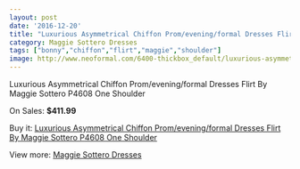 ```yaml
---
layout: post
date: '2016-12-20'
title: "Luxurious Asymmetrical Chiffon Prom/evening/formal Dresses Flirt By Maggie Sottero P4608 One Shoulder"
category: Maggie Sottero Dresses
tags: ["bonny","chiffon","flirt","maggie","shoulder"]
image: http://www.neoformal.com/6400-thickbox_default/luxurious-asymmetrical-chiffon-prom-evening-formal-dresses-flirt-by-maggie-sottero-p4608-one-shoulder.jpg
---
```

Luxurious Asymmetrical Chiffon Prom/evening/formal Dresses Flirt By Maggie Sottero P4608 One Shoulder

On Sales: **$411.99**
<a href="https://www.neoformal.com/en/maggie-sottero-dresses/2330-luxurious-asymmetrical-chiffon-prom-evening-formal-dresses-flirt-by-maggie-sottero-p4608-one-shoulder.html"><amp-img layout="responsive" width="600" height="600" src="//www.neoformal.com/6400-thickbox_default/luxurious-asymmetrical-chiffon-prom-evening-formal-dresses-flirt-by-maggie-sottero-p4608-one-shoulder.jpg" alt="Luxurious Asymmetrical Chiffon Prom/evening/formal Dresses Flirt By Maggie Sottero P4608 One Shoulder 0" /></a>
<a href="https://www.neoformal.com/en/maggie-sottero-dresses/2330-luxurious-asymmetrical-chiffon-prom-evening-formal-dresses-flirt-by-maggie-sottero-p4608-one-shoulder.html"><amp-img layout="responsive" width="600" height="600" src="//www.neoformal.com/6401-thickbox_default/luxurious-asymmetrical-chiffon-prom-evening-formal-dresses-flirt-by-maggie-sottero-p4608-one-shoulder.jpg" alt="Luxurious Asymmetrical Chiffon Prom/evening/formal Dresses Flirt By Maggie Sottero P4608 One Shoulder 1" /></a>
<a href="https://www.neoformal.com/en/maggie-sottero-dresses/2330-luxurious-asymmetrical-chiffon-prom-evening-formal-dresses-flirt-by-maggie-sottero-p4608-one-shoulder.html"><amp-img layout="responsive" width="600" height="600" src="//www.neoformal.com/6402-thickbox_default/luxurious-asymmetrical-chiffon-prom-evening-formal-dresses-flirt-by-maggie-sottero-p4608-one-shoulder.jpg" alt="Luxurious Asymmetrical Chiffon Prom/evening/formal Dresses Flirt By Maggie Sottero P4608 One Shoulder 2" /></a>
<a href="https://www.neoformal.com/en/maggie-sottero-dresses/2330-luxurious-asymmetrical-chiffon-prom-evening-formal-dresses-flirt-by-maggie-sottero-p4608-one-shoulder.html"><amp-img layout="responsive" width="600" height="600" src="//www.neoformal.com/6403-thickbox_default/luxurious-asymmetrical-chiffon-prom-evening-formal-dresses-flirt-by-maggie-sottero-p4608-one-shoulder.jpg" alt="Luxurious Asymmetrical Chiffon Prom/evening/formal Dresses Flirt By Maggie Sottero P4608 One Shoulder 3" /></a>

Buy it: [Luxurious Asymmetrical Chiffon Prom/evening/formal Dresses Flirt By Maggie Sottero P4608 One Shoulder](https://www.neoformal.com/en/maggie-sottero-dresses/2330-luxurious-asymmetrical-chiffon-prom-evening-formal-dresses-flirt-by-maggie-sottero-p4608-one-shoulder.html "Luxurious Asymmetrical Chiffon Prom/evening/formal Dresses Flirt By Maggie Sottero P4608 One Shoulder")

View more: [Maggie Sottero Dresses](https://www.neoformal.com/en/19-maggie-sottero-dresses "Maggie Sottero Dresses")